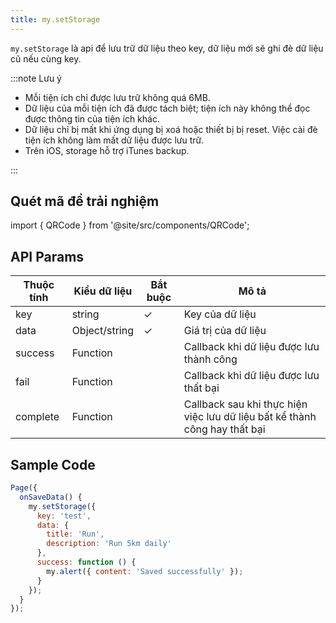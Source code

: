 ```yaml
---
title: my.setStorage
---
```


`my.setStorage` là api để lưu trữ dữ liệu theo key, dữ liệu mới sẽ ghi đè dữ liệu cũ nếu cùng key.

:::note Lưu ý

- Mỗi tiện ích chỉ được lưu trữ không quá 6MB.
- Dữ liệu của mỗi tiện ích đã được tách biệt; tiện ích này không thể đọc được thông tin của tiện ích khác.
- Dữ liệu chỉ bị mất khi ứng dụng bị xoá hoặc thiết bị bị reset. Việc cài đè tiện ích không làm mất dữ liệu được lưu trữ.
- Trên iOS, storage hỗ trợ iTunes backup.

:::

## Quét mã để trải nghiệm

import { QRCode } from '@site/src/components/QRCode';

<QRCode page="pages/api/storage/index" />

## API Params

| Thuộc tính | Kiểu dữ liệu  | Bắt buộc | Mô tả                                       |
| ---------- | ------------- | -------- | ------------------------------------------- |
| key        | string        | ✓      | Key của dữ liệu                             |
| data       | Object/string | ✓      | Giá trị của dữ liệu                         |
| success    | Function      |        | Callback khi dữ liệu được lưu thành công    |
| fail       | Function      |        | Callback khi dữ liệu được lưu thất bại      |
| complete   | Function      |        | Callback sau khi thực hiện việc lưu dữ liệu bất kể thành công hay thất bại |

## Sample Code

```js title=index.js
Page({
  onSaveData() {
    my.setStorage({
      key: 'test',
      data: {
        title: 'Run',
        description: 'Run 5km daily'
      },
      success: function () {
        my.alert({ content: 'Saved successfully' });
      }
    });
  }
});
```
